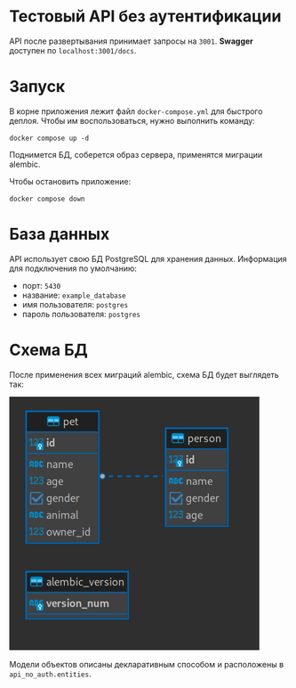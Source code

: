 Тестовый API без аутентификации
===

API после развертывания принимает запросы на `3001`. **Swagger** доступен
по `localhost:3001/docs`.

# Запуск
В корне приложения лежит файл `docker-compose.yml` для быстрого деплоя. Чтобы им воспользоваться,
нужно выполнить команду:
```commandline
docker compose up -d
```
Поднимется БД, соберется образ сервера, применятся миграции alembic.

Чтобы остановить приложение:
```commandline
docker compose down
```

# База данных
API использует свою БД PostgreSQL для хранения данных. Информация для подключения по умолчанию:
- порт: `5430`
- название: `example_database`
- имя пользователя: `postgres`
- пароль пользователя: `postgres`

# Схема БД
После применения всех миграций alembic, схема БД будет выглядеть так:

![db_schema.png](db_schema.png)

Модели объектов описаны декларативным способом и расположены в `api_no_auth.entities`.